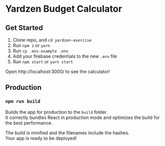# Yardzen Budget Calculator

## Get Started

1. Clone repo, and `cd yardzen-exercise`
2. Run `npm i` or `yarn`
3. Run `cp .env.example .env`
4. Add your firebase credentials to the new `.env` file
5. Run `npm start` or `yarn start`

Open http://localhost:3000/ to see the calculator!

## Production

### `npm run build`

Builds the app for production to the `build` folder.\
It correctly bundles React in production mode and optimizes the build for the best performance.

The build is minified and the filenames include the hashes.\
Your app is ready to be deployed!
